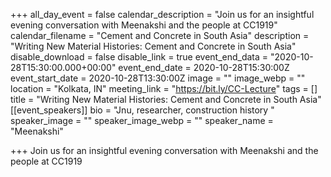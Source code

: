 +++
all_day_event = false
calendar_description = "Join us for an insightful evening conversation with Meenakshi and the people at CC1919"
calendar_filename = "Cement and Concrete in South Asia"
description = "Writing New Material Histories: Cement and Concrete in South Asia"
disable_download = false
disable_link = true
event_end_data = "2020-10-28T15:30:00.000+00:00"
event_end_date = 2020-10-28T15:30:00Z
event_start_date = 2020-10-28T13:30:00Z
image = ""
image_webp = ""
location = "Kolkata, IN"
meeting_link = "https://bit.ly/CC-Lecture"
tags = []
title = "Writing New Material Histories: Cement and Concrete in South Asia"
[[event_speakers]]
bio = "Jnu, researcher, construction history "
speaker_image = ""
speaker_image_webp = ""
speaker_name = "Meenakshi"

+++
Join us for an insightful evening conversation with Meenakshi and the people at CC1919